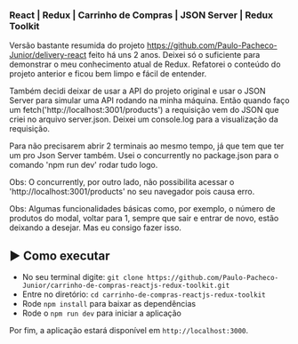 ### React | Redux | Carrinho de Compras | JSON Server | Redux Toolkit 

Versão bastante resumida do projeto https://github.com/Paulo-Pacheco-Junior/delivery-react feito há uns 2 anos.
Deixei só o suficiente para demonstrar o meu conhecimento atual de Redux.
Refatorei o conteúdo do projeto anterior e ficou bem limpo e fácil de entender.

Também decidi deixar de usar a API do projeto original e usar o JSON Server para simular uma API rodando na minha máquina.
Então quando faço um fetch('http://localhost:3001/products') a requisição vem do JSON que criei no arquivo server.json.
Deixei um console.log para a visualização da requisição.

Para não precisarem abrir 2 terminais ao mesmo tempo, já que tem que ter um pro Json Server também.
Usei o concurrently no package.json para o comando 'npm run dev' rodar tudo logo. 

Obs: O concurrently, por outro lado, não possibilita acessar o 'http://localhost:3001/products' no seu navegador pois causa erro.

Obs: Algumas funcionalidades básicas como, por exemplo, o número de produtos do modal, voltar para 1, sempre que sair e entrar de novo, estão deixando a desejar. Mas eu consigo fazer isso.

## :arrow_forward: Como executar

- No seu terminal digite: `git clone https://github.com/Paulo-Pacheco-Junior/carrinho-de-compras-reactjs-redux-toolkit.git`
- Entre no diretório: `cd carrinho-de-compras-reactjs-redux-toolkit`
- Rode `npm install` para baixar as dependências
- Rode o `npm run dev` para iniciar a aplicação

Por fim, a aplicação estará disponível em `http://localhost:3000`.